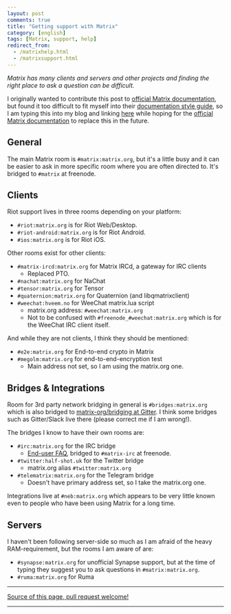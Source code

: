 ```yaml
---
layout: post
comments: true
title: "Getting support with Matrix"
category: [english]
tags: [Matrix, support, help]
redirect_from:
  - /matrixhelp.html
  - /matrixsupport.html
---
```


*Matrix has many clients and servers and other projects and finding the
 right place to ask a question can be difficult.*

I originally wanted to contribute this post to [official Matrix
documentation], but found it too difficult to fit myself into their
[documentation style guide], so I am typing this into my blog and linking
[here](/matrixhelp.html) while hoping for the [official Matrix documentation]
to replace this in the future.

[official Matrix documentation]:https://github.com/matrix-org/matrix-doc
[documentation style guide]:https://github.com/matrix-org/matrix-doc/blob/master/CONTRIBUTING.rst

## General

The main Matrix room is `#matrix:matrix.org`, but it's a little busy and
it can be easier to ask in more specific room where you are often directed
to. It's bridged to `#matrix` at freenode.

## Clients

Riot support lives in three rooms depending on your platform:

* `#riot:matrix.org` is for Riot Web/Desktop.
* `#riot-android:matrix.org` is for Riot Android.
* `#ios:matrix.org` is for Riot iOS.

Other rooms exist for other clients:

* `#matrix-ircd:matrix.org` for Matrix IRCd, a gateway for IRC clients
    * Replaced PTO.
* `#nachat:matrix.org` for NaChat
* `#tensor:matrix.org` for Tensor
* `#quaternion:matrix.org` for Quaternion (and libqmatrixclient)
* `#weechat:hveem.no` for WeeChat matrix.lua script
    * matrix.org address: `#weechat:matrix.org`
    * Not to be confused with `#freenode_#weechat:matrix.org` which is
      for the WeeChat IRC client itself.

And while they are not clients, I think they should be mentioned:

* `#e2e:matrix.org` for End-to-end crypto in Matrix
* `#megolm:matrix.org` for end-to-end-encryption test
    * Main address not set, so I am using the matrix.org one.

## Bridges & Integrations

Room for 3rd party network bridging in general is `#bridges:matrix.org`
which is also bridged to
[matrix-org/bridging at Gitter](https://gitter.im/matrix-org/bridging).
I think some bridges such as Gitter/Slack live there (please correct me if
I am wrong!).

The bridges I know to have their own rooms are:

* `#irc:matrix.org` for the IRC bridge
    * [End-user FAQ], bridged to `#matrix-irc` at freenode.
* `#twitter:half-shot.uk` for the Twitter bridge
    * matrix.org alias `#twitter:matrix.org`
* `#telematrix:matrix.org` for the Telegram bridge
    * Doesn't have primary address set, so I take the matrix.org one.

[End-user FAQ]:https://github.com/matrix-org/matrix-appservice-irc/wiki/End-user-FAQ

Integrations live at `#neb:matrix.org` which appears to be very little
known even to people who have been using Matrix for a long time.

## Servers

I haven't been following server-side so much as I am afraid of the heavy
RAM-requirement, but the rooms I am aware of are:

* `#synapse:matrix.org` for unofficial Synapse support, but at the time of
  typing they suggest you to ask questions in `#matrix:matrix.org`.
* `#ruma:matrix.org` for Ruma

* * * * *

[Source of this page, pull request welcome!](https://github.com/Mikaela/mikaela.github.io/blob/master/_posts/2017-01-03-matrix-getting-support.md)

* * * * *
